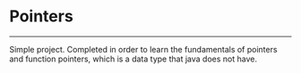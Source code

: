 # Pointers
_____________________________________________
Simple project.
Completed in order to learn the fundamentals of pointers and function pointers,
which is a data type that java does not have.
